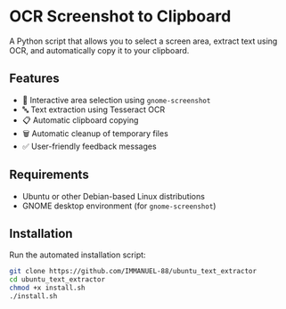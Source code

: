 # OCR Screenshot to Clipboard

A Python script that allows you to select a screen area, extract text using OCR, and automatically copy it to your clipboard.

## Features

- 📸 Interactive area selection using `gnome-screenshot`
- 🔤 Text extraction using Tesseract OCR
- 📋 Automatic clipboard copying
- 🗑️ Automatic cleanup of temporary files
- ✅ User-friendly feedback messages

## Requirements

- Ubuntu or other Debian-based Linux distributions
- GNOME desktop environment (for `gnome-screenshot`)

## Installation

Run the automated installation script:

```bash
git clone https://github.com/IMMANUEL-88/ubuntu_text_extractor
cd ubuntu_text_extractor
chmod +x install.sh
./install.sh
